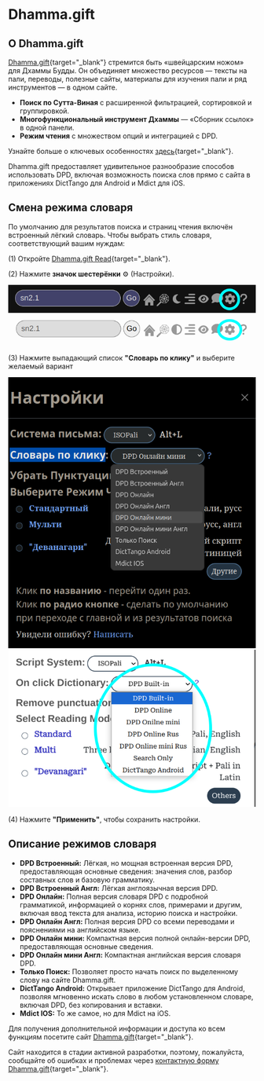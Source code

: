 # Dhamma.gift

## О Dhamma.gift

[Dhamma.gift](https://dhamma.gift/ru/){target="_blank"} стремится быть «швейцарским ножом» для Дхаммы Будды. Он объединяет множество ресурсов — тексты на пали, переводы, полезные сайты, материалы для изучения пали и ряд инструментов — в одном сайте.

- **Поиск по Сутта-Виная** с расширенной фильтрацией, сортировкой и группировкой.
- **Многофункциональный инструмент Дхаммы** — «Сборник ссылок» в одной панели.
- **Режим чтения** с множеством опций и интеграцией с DPD.

Узнайте больше о ключевых особенностях [здесь](https://dhamma.gift/assets/common/keyFeaturesRu.html){target="_blank"}.

Dhamma.gift предоставляет удивительное разнообразие способов использовать DPD, включая возможность поиска слов прямо с сайта в приложениях DictTango для Android и Mdict для iOS.

## Смена режима словаря

По умолчанию для результатов поиска и страниц чтения включён встроенный лёгкий словарь. Чтобы выбрать стиль словаря, соответствующий вашим нуждам:

(1) Откройте [Dhamma.gift Read](https://dhamma.gift/ru/sn2.1){target="_blank"}.

(2) Нажмите **значок шестерёнки** ⚙️ (Настройки).

![gear icon](../pics/dhamma_gift/gear_dark.png#only-dark)  
![gear icon](../pics/dhamma_gift/gear_light.png#only-light)

(3) Нажмите выпадающий список **"Словарь по клику"** и выберите желаемый вариант

![dictionary settings](../pics/dhamma_gift/settings_dark.png#only-dark)  
![dictionary settings](../pics/dhamma_gift/settings_light.png#only-light)

(4) Нажмите **"Применить"**, чтобы сохранить настройки.

## Описание режимов словаря

- **DPD Встроенный:** Лёгкая, но мощная встроенная версия DPD, предоставляющая основные сведения: значения слов, разбор составных слов и базовую грамматику.
- **DPD Встроенный Англ:** Лёгкая англоязычная версия DPD.
- **DPD Онлайн:** Полная версия словаря DPD с подробной грамматикой, информацией о корнях слов, примерами и другим, включая ввод текста для анализа, историю поиска и настройки.
- **DPD Онлайн Англ:** Полная версия DPD со всеми переводами и пояснениями на английском языке.
- **DPD Онлайн мини:** Компактная версия полной онлайн-версии DPD, предоставляющая основные сведения.
- **DPD Онлайн мини Англ:** Компактная английская версия словаря DPD.
- **Только Поиск:** Позволяет просто начать поиск по выделенному слову на сайте Dhamma.gift.
- **DictTango Android:** Открывает приложение DictTango для Android, позволяя мгновенно искать слово в любом установленном словаре, включая DPD, без копирования и вставки.
- **Mdict IOS:** То же самое, но для Mdict на iOS.

Для получения дополнительной информации и доступа ко всем функциям посетите сайт [Dhamma.gift](https://dhamma.gift/ru/){target="_blank"}.

Сайт находится в стадии активной разработки, поэтому, пожалуйста, сообщайте об ошибках и проблемах через [контактную форму Dhamma.gift](https://dhamma.gift/ru/#contacts){target="_blank"}.